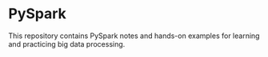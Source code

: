 # PySpark
This repository contains PySpark notes and hands-on examples for learning and practicing big data processing.
